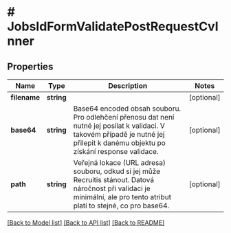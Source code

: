 # # JobsIdFormValidatePostRequestCvInner

## Properties

Name | Type | Description | Notes
------------ | ------------- | ------------- | -------------
**filename** | **string** |  | [optional]
**base64** | **string** | Base64 encoded obsah souboru. Pro odlehčení přenosu dat není nutné jej posílat k validaci. V takovém případě je nutné jej přilepit k danému objektu po získání response validace. | [optional]
**path** | **string** | Veřejná lokace (URL adresa) souboru, odkud si jej může Recruitis stánout. Datová náročnost při validaci je minimální, ale pro tento atribut platí to stejné, co pro base64. | [optional]

[[Back to Model list]](../../README.md#models) [[Back to API list]](../../README.md#endpoints) [[Back to README]](../../README.md)
